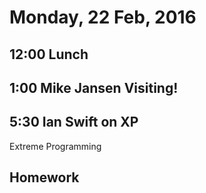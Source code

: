 Monday, 22 Feb, 2016
====================

12:00 Lunch
-----------

1:00 Mike Jansen Visiting!
--------------------------

5:30 Ian Swift on XP
--------------------

Extreme Programming

Homework
--------
